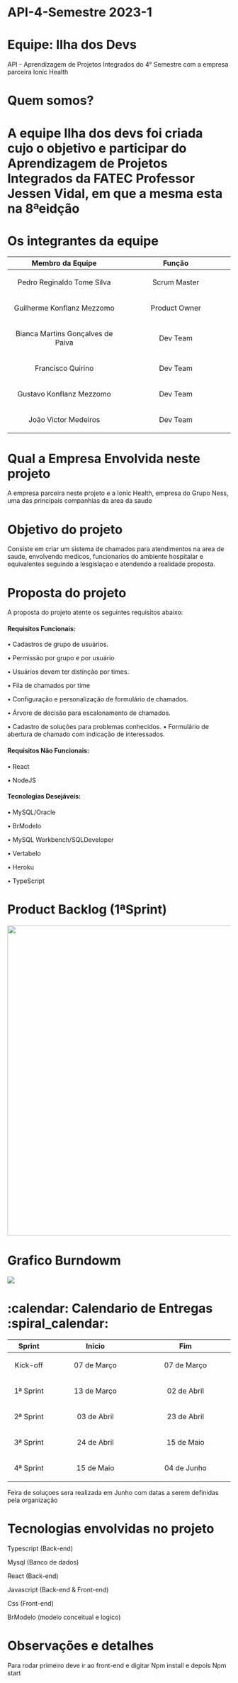 # API-4-Semestre 2023-1
<h1>Equipe: Ilha dos Devs</h1>
API - Aprendizagem de Projetos Integrados do 4° Semestre com a empresa parceira Ionic Health
<h1>Quem somos?<h1>
<p>A equipe Ilha dos devs foi criada cujo o objetivo e participar do Aprendizagem de Projetos Integrados da FATEC Professor Jessen Vidal, em que a mesma esta na 8ªeidção</p>
<h1>Os integrantes da equipe</h1>
<table>
    <thead>
        <th width=365px>Membro da Equipe</th>
        <th width=365px>Função</th>
    </thead>
    <tr>
        <td><p align="center"> Pedro Reginaldo Tome Silva </p></td>
        <td><p align="center"> Scrum Master </p></td>
    </tr>
    <tr>
        <td><p align="center"> Guilherme Konflanz Mezzomo </p></td>
        <td><p align="center"> Product Owner </p></td>
    </tr>
        <tr>
        <td><p align="center"> Bianca Martins Gonçalves de Paiva </p></td>
        <td><p align="center"> Dev Team </p></td>
    </tr>
    <tr>
        <td><p align="center"> Francisco Quirino </p></td>
        <td><p align="center"> Dev Team </p></td>
    </tr>
    <tr>
        <td><p align="center"> Gustavo Konflanz Mezzomo </p></td>
        <td><p align="center"> Dev Team </p></td>
    </tr>
        <tr>
        <td><p align="center"> João Victor Medeiros </p></td>
        <td><p align="center"> Dev Team </p></td>
    </tr>
</table>
<h1>Qual a Empresa Envolvida neste projeto</h1>
<p>A empresa parceira neste projeto e a Ionic Health, empresa do Grupo Ness, uma das principais companhias da area da saude</p>
<h1>Objetivo do projeto</h1>
Consiste em criar um sistema de chamados para atendimentos na area de saude, envolvendo medicos, funcionarios do ambiente hospitalar e equivalentes seguindo a lesgislaçao e atendendo a realidade proposta.
<h1>Proposta do projeto</h1>
<p>A proposta do projeto atente os seguintes requisitos abaixo: </p>
<h4>Requisitos Funcionais:</h4>
<p>• Cadastros de grupo de usuários.</p>
<p>• Permissão por grupo e por usuário</p>
<p>• Usuários devem ter distinção por times.</p>
<p>• Fila de chamados por time</p>
<p>• Configuração e personalização de formulário de chamados.</p>
<p>• Árvore de decisão para escalonamento de chamados.</p>
<p>• Cadastro de soluções para problemas conhecidos. • Formulário de abertura de chamado com indicação de interessados.</p>
<h4>Requisitos Não Funcionais:</h4>
<p>• React</p>
<p>• NodeJS</p>
<h4>Tecnologias Desejáveis:</h4>
<p>• MySQL/Oracle</p>
<p>• BrModelo</p>
<p>• MySQL Workbench/SQLDeveloper</p>
<p>• Vertabelo</p>
<p>• Heroku</p>
<p>• TypeScript</p>
<h1>Product Backlog (1ªSprint)</h1>
<p align="center">
<img src = "[https://github.com/PedroSilva201/API-4-Semestre/issues/1#issuecomment-1493487799" width="700px](https://user-images.githubusercontent.com/67759198/229388033-2054ec79-2235-4174-8b65-ea1593dfb42c.PNG)" width="550"/>
</p>
<h1>Grafico Burndowm</h1>
<img src="[D:\Capturar3.PNG](https://github.com/PedroSilva201/API-4-Semestre/blob/main/Anexo/Imagens%20da%201%C2%AASprint/Capturar3.PNG)">
<h1>:calendar: Calendario de Entregas :spiral_calendar:</h1>
<table>
    <thead>
        <th width=110px>Sprint</th>
        <th width=310px>Inicio</th>
        <th width=310px>Fim</th>
    </thead>
        <tr>
        <td><p align="center"> Kick-off </p></td>
        <td><p align="center"> 07 de Março </p></td>
        <td><p align="center"> 07 de Março </p></td>
    </tr>
    <tr>
        <td><p align="center"> 1ª Sprint </p></td>
        <td><p align="center"> 13 de Março </p></td>
        <td><p align="center"> 02 de Abril</p></td>
    </tr>
    <tr>
        <td><p align="center"> 2ª Sprint </p></td>
        <td><p align="center"> 03 de Abril </p></td>
        <td><p align="center"> 23 de Abril </p></td>
    </tr>
    <tr>
        <td><p align="center"> 3ª Sprint </p></td>
        <td><p align="center"> 24 de Abril </p></td>
        <td><p align="center"> 15 de Maio </p></td>
    </tr>
    <tr>
        <td><p align="center"> 4ª Sprint </p></td>
        <td><p align="center"> 15 de Maio </p></td>
        <td><p align="center"> 04 de Junho </p></td>
    </tr>
</table>
<p>Feira de soluçoes sera realizada em Junho com datas a serem definidas pela organização</p>
<h1>Tecnologias envolvidas no projeto</h1>
<p>Typescript (Back-end)</p>
<p>Mysql (Banco de dados)</p>
<p>React (Back-end)</p>
<p>Javascript (Back-end & Front-end)</p>
<p>Css (Front-end)</p>
<p>BrModelo (modelo conceitual e logico)</p>
<h1>Observações e detalhes</h1>
<p>Para rodar primeiro deve ir ao front-end e digitar Npm install e depois Npm start</p>
